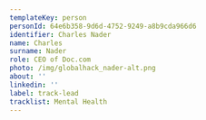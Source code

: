 ```yaml
---
templateKey: person
personId: 64e6b358-9d6d-4752-9249-a8b9cda966d6
identifier: Charles Nader
name: Charles
surname: Nader
role: CEO of Doc.com
photo: /img/globalhack_nader-alt.png
about: ''
linkedin: ''
label: track-lead
tracklist: Mental Health
---
```

